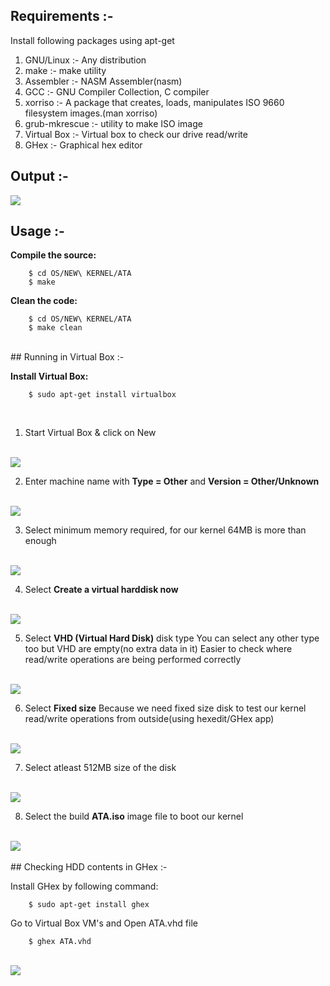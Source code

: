 ## Requirements :-

Install following packages using apt-get<br/>
1) GNU/Linux :-  Any distribution<br/>
2) make :- make utility<br/>
3) Assembler :-  NASM Assembler(nasm)<br/>
4) GCC :-  GNU Compiler Collection, C compiler<br/>
5) xorriso :-  A package that creates, loads, manipulates ISO 9660 filesystem images.(man xorriso)<br/>
6) grub-mkrescue :- utility to make ISO image<br/>
7) Virtual Box :-  Virtual box to check our drive read/write<br/>
8) GHex :- Graphical hex editor

## Output :-<br/>
<img src="https://raw.githubusercontent.com/pritamzope/OS/master/NEW%20KERNEL/ATA/screenshots/ata_output.png"/>
<br/>

## Usage :-<br/>

**Compile the source:**
```
	$ cd OS/NEW\ KERNEL/ATA
	$ make
```

**Clean the code:**
```
	$ cd OS/NEW\ KERNEL/ATA
	$ make clean
```

<br/>
## Running in Virtual Box :-<br/>

**Install Virtual Box:**
```
	$ sudo apt-get install virtualbox
```
<br/>

1. Start Virtual Box & click on New
<br/>
<img src="https://raw.githubusercontent.com/pritamzope/OS/master/NEW%20KERNEL/ATA/screenshots/ata_1.png"/>
<br/>

2. Enter machine name with <b>Type = Other</b> and <b>Version = Other/Unknown</b>
<br/>
<img src="https://raw.githubusercontent.com/pritamzope/OS/master/NEW%20KERNEL/ATA/screenshots/ata_2.png"/>
<br/>

3. Select minimum memory required, for our kernel 64MB is more than enough
<br/>
<img src="https://raw.githubusercontent.com/pritamzope/OS/master/NEW%20KERNEL/ATA/screenshots/ata_3.png"/>
<br/>

4. Select <b>Create a virtual harddisk now</b>
<br/>
<img src="https://raw.githubusercontent.com/pritamzope/OS/master/NEW%20KERNEL/ATA/screenshots/ata_4.png"/>
<br/>

5. Select <b>VHD (Virtual Hard Disk)</b> disk type
   You can select any other type too but VHD are empty(no extra data in it)
   Easier to check where read/write operations are being performed correctly
<br/>
<img src="https://raw.githubusercontent.com/pritamzope/OS/master/NEW%20KERNEL/ATA/screenshots/ata_5.png"/>
<br/>

6. Select <b>Fixed size</b>
   Because we need fixed size disk to test our kernel read/write operations from outside(using hexedit/GHex app)
<br/>
<img src="https://raw.githubusercontent.com/pritamzope/OS/master/NEW%20KERNEL/ATA/screenshots/ata_6.png"/>
<br/>

7. Select atleast 512MB size of the disk
<br/>
<img src="https://raw.githubusercontent.com/pritamzope/OS/master/NEW%20KERNEL/ATA/screenshots/ata_7.png"/>
<br/>

8. Select the build <b>ATA.iso</b> image file to boot our kernel
<br/>
<img src="https://raw.githubusercontent.com/pritamzope/OS/master/NEW%20KERNEL/ATA/screenshots/ata_8.png"/>
<br/>


<br/>
## Checking HDD contents in GHex :-<br/>

Install GHex by following command:
```
	$ sudo apt-get install ghex
```

Go to Virtual Box VM's and Open ATA.vhd file
```
	$ ghex ATA.vhd
```
<br/>
<img src="https://raw.githubusercontent.com/pritamzope/OS/master/NEW%20KERNEL/ATA/screenshots/ata_output_check.png"/>
<br/>
